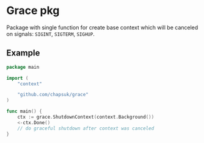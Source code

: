 # Grace pkg

Package with single function for create base context which will be canceled on signals:
`SIGINT`, `SIGTERM`, `SIGHUP`.

## Example

```go
package main

import (
    "context"

    "github.com/chapsuk/grace"
)

func main() {
    ctx := grace.ShutdownContext(context.Background())
    <-ctx.Done()
    // do graceful shutdown after context was canceled
}
```
